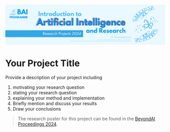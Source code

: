 ![BeyondAI Banner for Research Projects](BeyondAI_Banner_Research_Projects_2024.png)

# Your Project Title

Provide a description of your project including 

1. motivating your research question
2. stating your research question
3. explaining your method and implementation
4. Briefly mention and discuss your results
5. Draw your conclusions

> The research poster for this project can be found in the [BeyondAI Proceedings 2024](https://thinkingbeyond.education/beyondai_proceedings_2024/).
